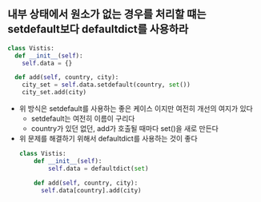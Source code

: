 ## 내부 상태에서 원소가 없는 경우를 처리할 떄는 setdefault보다 defaultdict를 사용하라

```python
class Vistis:
  def __init__(self):
    self.data = {}

  def add(self, country, city):
    city_set = self.data.setdefault(country, set())
    city_set.add(city)
```

- 위 방식은 setdefault를 사용하는 좋은 케이스 이지만 여전히 개선의 여지가 있다
  - setdefault는 여전히 이름이 구리다
  - country가 있던 없던, add가 호출될 때마다 set()을 새로 만든다
- 위 문제를 해결하기 위해서 defaultdict를 사용하는 것이 좋다
  ```python
  class Vistis:
      def __init__(self):
          self.data = defaultdict(set)
  
      def add(self, country, city):
        self.data[country].add(city)
  ```

